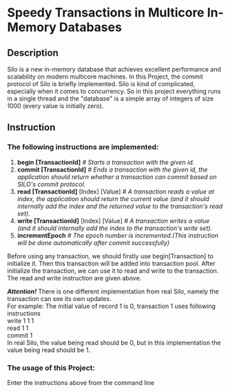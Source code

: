 # Speedy Transactions in Multicore In-Memory Databases

## Description
Silo is a new in-memory database that achieves excellent performance and scalability on modern multicore machines. In this Project, the commit protocol of Silo is briefly implemented.
Silo is kind of complicated, especially when it comes to concurrency. So in this project everything runs in a single thread and the "database" is a simple array of integers of size 1000 (every value is initially zero).

## Instruction
### The following instructions are implemented:

1. **begin [TransactionId]**   _# Starts a transaction with the given id_.
2. **commit [TransactionId]**   _# Ends a transaction with the given id, the application should return whether a transaction can commit based on SILO's commit protocol._
3. **read [TransactionId]** [Index] [Value]   _# A transaction reads a value at index, the application should return the current value (and it should internally add the index and the returned value to the transaction's read set)._
4. **write [TransactionId]** [Index] [Value]   _# A transaction writes a value (and it should internally add the index to the transaction's write set)._
5. **incrementEpoch**   _# The epoch number is incremented.(This instruction will be done automatically after commit successfully)_

Before using any transaction, we should firstly use begin[Transaction] to initialize it. Then this transaction will be added into transaction pool.
After initialize the transaction, we can use it to read and write to the transaction. The read and write instruction are given above.

***Attention!*** There is one different implementation from real Silo, namely the transaction can see its own updates.  
For example: The initial value of record 1 is 0, transaction 1 uses following instructions  
write 1 1 1   
read 1 1   
commit 1   
In real Silo, the value being read should be 0, but in this implementation the value being read should be 1.

### The usage of this Project:
Enter the instructions above from the command line